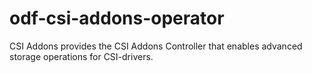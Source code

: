 # odf-csi-addons-operator

CSI Addons provides the CSI Addons Controller that enables advanced storage operations for CSI-drivers.